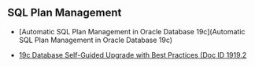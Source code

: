 ## SQL Plan Management
* [Automatic SQL Plan Management in Oracle Database 19c](Automatic SQL Plan Management in Oracle Database 19c)

* [19c Database Self-Guided Upgrade with Best Practices (Doc ID 1919.2](https://support.oracle.com/epmos/faces/DocumentDisplay?_afrLoop=9924793278331&parent=DOCUMENT&sourceId=1919.2&id=1919.2&_afrWindowMode=0&_adf.ctrl-state=159yujiz9m_45)
